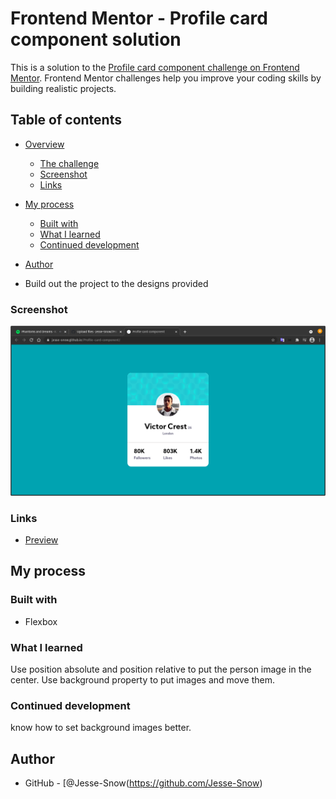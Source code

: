 # Frontend Mentor - Profile card component solution

This is a solution to the [Profile card component challenge on Frontend Mentor](https://www.frontendmentor.io/challenges/profile-card-component-cfArpWshJ). Frontend Mentor challenges help you improve your coding skills by building realistic projects. 

## Table of contents

- [Overview](#overview)
  - [The challenge](#the-challenge)
  - [Screenshot](#screenshot)
  - [Links](#links)
- [My process](#my-process)
  - [Built with](#built-with)
  - [What I learned](#what-i-learned)
  - [Continued development](#continued-development)
- [Author](#author)

- Build out the project to the designs provided

### Screenshot

![](./screenshot4.png)

### Links

-  [Preview](https://jesse-snow.github.io/Profile-card-component/)

## My process

### Built with

- Flexbox

### What I learned

Use position absolute and position relative
to put the person image in the center.
Use background property to put images and move them.

### Continued development

know how to set background images better.

## Author

- GitHub - [@Jesse-Snow(https://github.com/Jesse-Snow) 
